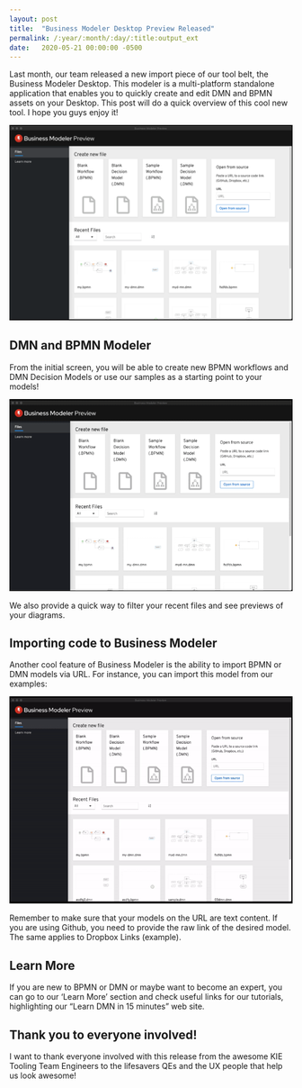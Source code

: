 ```yaml
---
layout: post
title:  "Business Modeler Desktop Preview Released"
permalink: /:year/:month/:day/:title:output_ext
date:   2020-05-21 00:00:00 -0500
---
```

Last month, our team released a new import piece of our tool belt, the Business Modeler Desktop. This modeler is a multi-platform standalone application that enables you to quickly create and edit DMN and BPMN assets on your Desktop.
This post will do a quick overview of this cool new tool. I hope you guys enjoy it!

[![Desktop](/assets/2020/desktop.png "Desktop")](/assets/2020/desktop.png)

## DMN and BPMN Modeler
From the initial screen, you will be able to create new BPMN workflows and DMN Decision Models or use our samples as a starting point to your models!

[![Desktop](/assets/2020/desktop.gif "Desktop")](/assets/2020/desktop.gif)

We also provide a quick way to filter your recent files and see previews of your diagrams.

## Importing code to Business Modeler
Another cool feature of Business Modeler is the ability to import BPMN or DMN models via URL. For instance, you can import this model from our examples:

[![Desktop](/assets/2020/desktop1.gif "Desktop")](/assets/2020/desktop1.gif)

Remember to make sure that your models on the URL are text content. If you are using Github, you need to provide the raw link of the desired model. The same applies to Dropbox Links (example).

## Learn More
If you are new to BPMN or DMN or maybe want to become an expert, you can go to our ‘Learn More’ section and check useful links for our tutorials, highlighting our “Learn DMN in 15 minutes” web site.

## Thank you to everyone involved!
I want to thank everyone involved with this release from the awesome KIE Tooling Team Engineers to the lifesavers QEs and the UX people that help us look awesome!